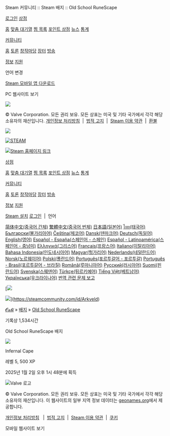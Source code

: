 Steam 커뮤니티 :: Steam 배지 :: Old School RuneScape



[로그인](https://steamcommunity.com/login/home/?goto=id%2FArkveld%2Fgamecards%2F1343370%3Fl%3Dkoreana) 
[상점](https://store.steampowered.com/) 

[홈](https://store.steampowered.com/) 
[맞춤 대기열](https://store.steampowered.com/explore/) 
[찜 목록](https://steamcommunity.com/my/wishlist/) 
[포인트 상점](https://store.steampowered.com/points/shop/) 
[뉴스](https://store.steampowered.com/news/) 
[통계](https://store.steampowered.com/stats/)

[커뮤니티](https://steamcommunity.com/) 

[홈](https://steamcommunity.com/) 
[토론](https://steamcommunity.com/discussions/) 
[창작마당](https://steamcommunity.com/workshop/) 
[장터](https://steamcommunity.com/market/) 
[방송](https://steamcommunity.com/?subsection=broadcasts)

[정보](https://store.steampowered.com/about/) 
[지원](https://help.steampowered.com/ko/) 

언어 변경

[Steam 모바일 앱 다운로드](https://store.steampowered.com/mobile)

PC 웹사이트 보기

![](https://community.fastly.steamstatic.com/public/shared/images/responsive/logo_valve_footer.png)

© Valve Corporation. 모든 권리 보유. 모든 상표는 미국 및 기타 국가에서 각각 해당 소유자의 재산입니다. 
[개인정보 처리방침](https://store.steampowered.com/privacy_agreement/)
 |  [법적 고지](http://www.valvesoftware.com/legal.htm)
 |  [Steam 이용 약관](https://store.steampowered.com/subscriber_agreement/)
 |  [환불](https://store.steampowered.com/steam_refunds/)

![](https://community.fastly.steamstatic.com/public/shared/images/responsive/header_menu_hamburger.png)

[![STEAM](https://community.fastly.steamstatic.com/public/shared/images/responsive/header_logo.png)](https://store.steampowered.com/)

[![Steam 홈페이지 링크](https://community.fastly.steamstatic.com/public/shared/images/header/logo_steam.svg?t=962016)](https://store.steampowered.com/)

[상점](https://store.steampowered.com/) 

[홈](https://store.steampowered.com/) 
[맞춤 대기열](https://store.steampowered.com/explore/) 
[찜 목록](https://steamcommunity.com/my/wishlist/) 
[포인트 상점](https://store.steampowered.com/points/shop/) 
[뉴스](https://store.steampowered.com/news/) 
[통계](https://store.steampowered.com/stats/)

[커뮤니티](https://steamcommunity.com/) 

[홈](https://steamcommunity.com/) 
[토론](https://steamcommunity.com/discussions/) 
[창작마당](https://steamcommunity.com/workshop/) 
[장터](https://steamcommunity.com/market/) 
[방송](https://steamcommunity.com/?subsection=broadcasts)

[정보](https://store.steampowered.com/about/) 
[지원](https://help.steampowered.com/ko/)

[Steam 설치](https://store.steampowered.com/about/)
[로그인](https://steamcommunity.com/login/home/?goto=id%2FArkveld%2Fgamecards%2F1343370%3Fl%3Dkoreana)
 | 
언어

[简体中文(중국어 간체)](?l=schinese)
[繁體中文(중국어 번체)](?l=tchinese)
[日本語(일본어)](?l=japanese)
[ไทย(태국어)](?l=thai)
[Български(불가리아어)](?l=bulgarian)
[Čeština(체코어)](?l=czech)
[Dansk(덴마크어)](?l=danish)
[Deutsch(독일어)](?l=german)
[English(영어)](?l=english)
[Español - España(스페인어 - 스페인)](?l=spanish)
[Español - Latinoamérica(스페인어 - 중남미)](?l=latam)
[Ελληνικά(그리스어)](?l=greek)
[Français(프랑스어)](?l=french)
[Italiano(이탈리아어)](?l=italian)
[Bahasa Indonesia(인도네시아어)](?l=indonesian)
[Magyar(헝가리어)](?l=hungarian)
[Nederlands(네덜란드어)](?l=dutch)
[Norsk(노르웨이어)](?l=norwegian)
[Polski(폴란드어)](?l=polish)
[Português(포르투갈어 - 포르투갈)](?l=portuguese)
[Português - Brasil(포르투갈어 - 브라질)](?l=brazilian)
[Română(루마니아어)](?l=romanian)
[Русский(러시아어)](?l=russian)
[Suomi(핀란드어)](?l=finnish)
[Svenska(스웨덴어)](?l=swedish)
[Türkçe(튀르키예어)](?l=turkish)
[Tiếng Việt(베트남어)](?l=vietnamese)
[Українська(우크라이나어)](?l=ukrainian)
[번역 관련 문제 보고](https://www.valvesoftware.com/en/contact?contact-person=Translation%20Team%20Feedback)

[![](https://cdn.fastly.steamstatic.com/steamcommunity/public/images/items/1299120/48bc0153b3bd4ce9eca5cdbef97d5d7d062985f4.png)

![](https://cdn.fastly.steamstatic.com/steamcommunity/public/images/items/628670/650ec7eb7a4d13638c5357b562ac519ebe5af961.gif)](https://steamcommunity.com/id/Arkveld)

[𝓞𝔁𝓵𝓲](https://steamcommunity.com/id/Arkveld) 
»
[배지](https://steamcommunity.com/id/Arkveld/badges/)
»
[Old School RuneScape](https://steamcommunity.com/id/Arkveld/gamecards/1343370/)

기록상 1,534시간

Old School RuneScape 배지

![](https://cdn.fastly.steamstatic.com/steamcommunity/public/images/items/1343370/767ac888fa14f175f0a7b43322ce3a9d7e54f8df.png)

Infernal Cape

레벨 5, 500 XP

2025년 1월 2일 오후 1시 48분에 획득



![Valve 로고](https://community.fastly.steamstatic.com/public/images/skin_1/footerLogo_valve.png?v=1)

© Valve Corporation. 모든 권리 보유. 모든 상표는 미국 및 기타 국가에서 각각 해당 소유자의 재산입니다. 이 웹사이트의 일부 지역 정보 데이터는 [geonames.org](https://steamcommunity.com/linkfilter/?u=http%3A%2F%2Fwww.geonames.org)에서 제공합니다.   

[개인정보 처리방침](http://store.steampowered.com/privacy_agreement/)
  |  [법적 고지](https://store.steampowered.com/legal/)
 |  [Steam 이용 약관](http://store.steampowered.com/subscriber_agreement/)
 |  [쿠키](http://store.steampowered.com/account/cookiepreferences/)

모바일 웹사이트 보기